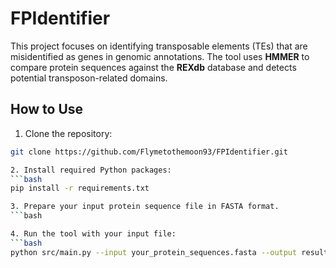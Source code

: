 # FPIdentifier
This project focuses on identifying transposable elements (TEs) that are misidentified as genes in genomic annotations. The tool uses **HMMER** to compare protein sequences against the **REXdb** database and detects potential transposon-related domains.

## How to Use

1. Clone the repository:
```bash
git clone https://github.com/Flymetothemoon93/FPIdentifier.git

2. Install required Python packages:
```bash
pip install -r requirements.txt

3. Prepare your input protein sequence file in FASTA format.
```bash

4. Run the tool with your input file:
```bash
python src/main.py --input your_protein_sequences.fasta --output results/
